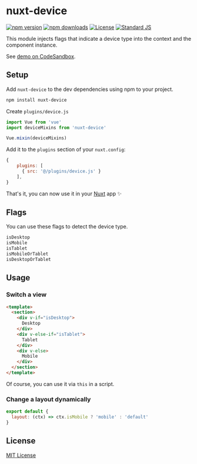 # nuxt-device

[![npm version][npm-version-src]][npm-version-href]
[![npm downloads][npm-downloads-src]][npm-downloads-href]
[![License][license-src]][license-href]
[![Standard JS][standard-js-src]][standard-js-href]

This module injects flags that indicate a device type into the context and the component instance.

See [demo on CodeSandbox](https://codesandbox.io/s/nuxt-device-evkf8k).

## Setup

Add `nuxt-device` to the dev dependencies using npm to your project.

```bash
npm install nuxt-device
```

Create `plugins/device.js` 

```js
import Vue from 'vue'
import deviceMixins from 'nuxt-device'

Vue.mixin(deviceMixins)
```

Add it to the `plugins` section of your `nuxt.config`:

```js
{
    plugins: [
      { src: '@/plugins/device.js' }
    ],
}
```

That's it, you can now use it in your [Nuxt](https://nuxtjs.org) app ✨

## Flags

You can use these flags to detect the device type.

```js
isDesktop
isMobile
isTablet
isMobileOrTablet
isDesktopOrTablet
```

## Usage

### Switch a view

```html
<template>
  <section>
    <div v-if="isDesktop">
      Desktop
    </div>
    <div v-else-if="isTablet">
      Tablet
    </div>
    <div v-else>
      Mobile
    </div>
  </section>
</template>
```

Of course, you can use it via `this` in a script.

### Change a layout dynamically

```js
export default {
  layout: (ctx) => ctx.isMobile ? 'mobile' : 'default'
}
```

## License

[MIT License](./LICENSE)

<!-- Badges -->
[npm-version-src]: https://img.shields.io/npm/dt/nuxt-device.svg?style=flat-square
[npm-version-href]: https://www.npmjs.com/package/nuxt-device

[npm-downloads-src]: https://img.shields.io/npm/v/nuxt-device/latest.svg?style=flat-square
[npm-downloads-href]: https://www.npmjs.com/package/nuxt-device

[circle-ci-src]: https://img.shields.io/circleci/project/github/nuxt-community/device-module.svg?style=flat-square
[circle-ci-href]: https://circleci.com/gh/nuxt-community/device-module

[codecov-src]: https://img.shields.io/codecov/c/github/nuxt-community/device-module.svg?style=flat-square
[codecov-href]: https://codecov.io/gh/nuxt-community/device-module

[standard-js-src]: https://img.shields.io/badge/code_style-standard-brightgreen.svg?style=flat-square
[standard-js-href]: https://standardjs.com

[license-src]: https://img.shields.io/npm/l/nuxt-device.svg?style=flat-square
[license-href]: https://npmjs.com/package/nuxt-device
